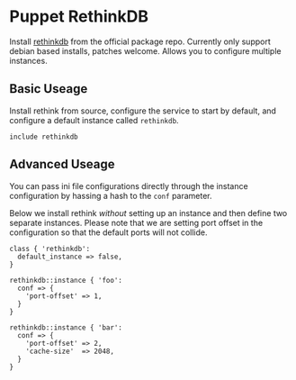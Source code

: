 # Puppet RethinkDB

Install [rethinkdb](http://rethinkdb.com/) from the official package repo.
Currently only support debian based installs, patches welcome.  Allows
you to configure multiple instances.


## Basic Useage

Install rethink from source, configure the service to start by default,
and configure a default instance called `rethinkdb`.

```` puppet
include rethinkdb
````

## Advanced Useage

You can pass ini file configurations directly through the instance configuration
by hassing a hash to the `conf` parameter.

Below we install rethink *without* setting up an instance and then define two separate
instances. Please note that we are setting port offset in the configuration so that
the default ports will not collide.

```` puppet
class { 'rethinkdb':
  default_instance => false,
}

rethinkdb::instance { 'foo':
  conf => {
    'port-offset' => 1,
  }
}

rethinkdb::instance { 'bar':
  conf => {
    'port-offset' => 2,
    'cache-size'  => 2048,
  }
}
````
